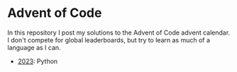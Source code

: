 # Advent of Code

In this repository I post my solutions to the Advent of Code advent calendar.
I don't compete for global leaderboards, but try to learn as much of a language as I can.
- [2023](./2023): Python